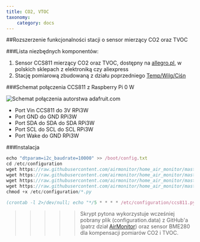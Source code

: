 ```yaml
---
title: CO2, VTOC
taxonomy:
    category: docs
---
```


##Rozszerzenie funkcjonalności stacji o sensor mierzący CO2 oraz TVOC

###Lista niezbędnych komponentów:
1. Sensor CCS811 mierzący CO2 oraz TVOC, dostępny na [allegro.pl](http://allegro.pl/ccs811-czujnik-co2-czasteczek-organicznych-i6961041870.html), w polskich sklepach z elektroniką czy aliexpress
2. Stację pomiarową zbudowaną z działu poprzedniego [Temp/Wilg/Ciśn](http://lintech.hekko24.pl/intermediate)



###Schemat połączenia CCS811 z Raspberry Pi 0 W

![Schemat połączenia autorstwa adafruit.com](https://cdn-learn.adafruit.com/assets/assets/000/045/239/medium640/adafruit_products_CCS811_pi_bb.png)

+ Port Vin CCS811 do 3V RPi3W 
+ Port GND do GND RPi3W
+ Port SDA do SDA do SDA RPi3W
+ Port SCL do SCL do SCL RPi3W
+ Port Wake do GND RPi3W


###Instalacja

```js
echo "dtparam=i2c_baudrate=10000" >> /boot/config.txt
cd /etc/configuration
wget https://raw.githubusercontent.com/airmonitor/home_air_monitor/master/CCS811_RPi.py
wget https://raw.githubusercontent.com/airmonitor/home_air_monitor/master/ccs811.py
wget https://raw.githubusercontent.com/airmonitor/home_air_monitor/master/bme280.py.humidity.py
wget https://raw.githubusercontent.com/airmonitor/home_air_monitor/master/bme280.py.temperature.py
chmod +x /etc/configuration/*.py

(crontab -l 2>/dev/null; echo "*/5 * * * * /etc/configuration/ccs811.py") | crontab -
```

>>>>>Skrypt pytona wykorzystuje wcześniej pobrany plik (configuration.data) z GitHub'a (patrz dział [AirMonitor](http://lintech.hekko24.pl/basics/installation)) oraz sensor BME280 dla kompensacji pomiarów CO2 i TVOC.